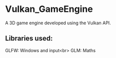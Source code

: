 # Vulkan_GameEngine
A 3D game engine developed using the Vulkan API.

## Libraries used:
GLFW: Windows and input<br\>
GLM: Maths
